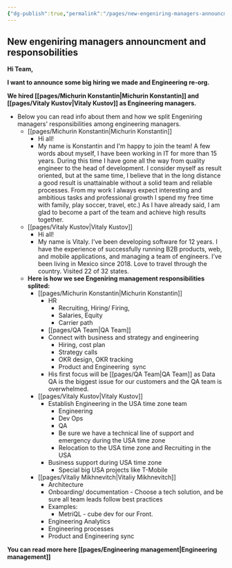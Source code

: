 ```yaml
---
{"dg-publish":true,"permalink":"/pages/new-engeniring-managers-announcment/","tags":"gardenEntry","dgHomeLink":true,"dgPassFrontmatter":false}
---
```


## New engeniring managers announcment and responsobilities 

**Hi Team,** 

**I want to announce some big hiring we made and Engineering re-org.** 

**We hired [[pages/Michurin Konstantin|Michurin Konstantin]] and [[pages/Vitaly Kustov|Vitaly Kustov]] as Engineering managers.** 

- Below you can read info about them and how we split Engeniring managers' responsibilities among engineering managers.
	 - [[pages/Michurin Konstantin|Michurin Konstantin]] 
		 - Hi all! 
		 - My name is Konstantin and I'm happy to join the team! A few words about myself, I have been working in IT for more than 15 years. During this time I have gone all the way from quality engineer to the head of development. I consider myself as result oriented, but at the same time, I believe that in the long distance a good result is unattainable without a solid team and reliable processes. From my work I always expect interesting and ambitious tasks and professional growth I spend my free time with family, play soccer, travel, etc.) As I have already said, I am glad to become a part of the team and achieve high results together.
	- [[pages/Vitaly Kustov|Vitaly Kustov]]
		 - Hi all! 
		 - My name is Vitaly. I’ve been developing software for 12 years. I have the experience of successfully running B2B products, web, and mobile applications, and managing a team of engineers. I’ve been living in Mexico since 2018. Love to travel through the country. Visited 22 of 32 states.
	- **Here is how we see Engeniring management responsibilities splited:**
		- [[pages/Michurin Konstantin|Michurin Konstantin]]
			- HR
				- Recruiting, Hiring/ Firing,
				- Salaries, Equity
				- Carrier path
			- [[pages/QA Team|QA Team]] 
			- Connect with business and strategy and engineering 
				- Hiring, cost plan
				- Strategy calls
				- OKR design, OKR tracking
				- Product and Engineering  sync 
			- His first focus will be [[pages/QA Team|QA Team]] as Data QA is the biggest issue for our customers and the QA team is overwhelmed. 
		- [[pages/Vitaly Kustov|Vitaly Kustov]] 
			- Establish Engineering in the USA time zone team 
				- Engineering 
				- Dev Ops 
				- QA
				- Be sure we have a technical line of support and emergency during the USA time zone
				- Relocation to the USA time zone and Recruiting in the USA
			- Business support during USA time zone 
				- Special big USA projects like T-Mobile 
		- [[pages/Vitaliy Mikhnevitch|Vitaliy Mikhnevitch]]   
			- Architecture
			- Onboarding/ documentation
			- Choose a tech solution, and be sure all team leads follow best practices 
			- Examples:
				- MetriQL - cube dev for our Front.
			- Engineering Analytics
			- Engineering processes
			- Product and Engineering sync 

**You can read more here [[pages/Engineering management|Engineering management]]**